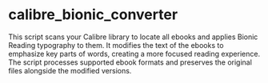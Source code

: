 # calibre_bionic_converter
This script scans your Calibre library to locate all ebooks and applies Bionic Reading typography to them. It modifies the text of the ebooks to emphasize key parts of words, creating a more focused reading experience. The script processes supported ebook formats and preserves the original files alongside the modified versions.
